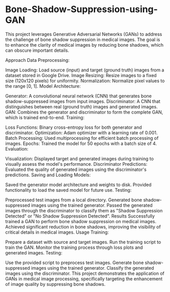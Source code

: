 # Bone-Shadow-Suppression-using-GAN

This project leverages Generative Adversarial Networks (GANs) to address the challenge of bone shadow suppression in medical images. The goal is to enhance the clarity of medical images by reducing bone shadows, which can obscure important details.

Approach
Data Preprocessing:

Image Loading: Load source (input) and target (ground truth) images from a dataset stored in Google Drive.
Image Resizing: Resize images to a fixed size (120x120 pixels) for uniformity.
Normalization: Normalize pixel values to the range [0, 1].
Model Architecture:

Generator: A convolutional neural network (CNN) that generates bone shadow-suppressed images from input images.
Discriminator: A CNN that distinguishes between real (ground truth) images and generated images.
GAN: Combines the generator and discriminator to form the complete GAN, which is trained end-to-end.
Training:

Loss Functions: Binary cross-entropy loss for both generator and discriminator.
Optimization: Adam optimizer with a learning rate of 0.001.
Batch Processing: Used multiprocessing for efficient batch processing of images.
Epochs: Trained the model for 50 epochs with a batch size of 4.
Evaluation:

Visualization: Displayed target and generated images during training to visually assess the model's performance.
Discriminator Predictions: Evaluated the quality of generated images using the discriminator's predictions.
Saving and Loading Models:

Saved the generator model architecture and weights to disk.
Provided functionality to load the saved model for future use.
Testing:

Preprocessed test images from a local directory.
Generated bone shadow-suppressed images using the trained generator.
Passed the generated images through the discriminator to classify them as "Shadow Suppression Detected" or "No Shadow Suppression Detected".
Results
Successfully trained a GAN to perform bone shadow suppression on medical images.
Achieved significant reduction in bone shadows, improving the visibility of critical details in medical images.
Usage
Training:

Prepare a dataset with source and target images.
Run the training script to train the GAN.
Monitor the training process through loss plots and generated images.
Testing:

Use the provided script to preprocess test images.
Generate bone shadow-suppressed images using the trained generator.
Classify the generated images using the discriminator.
This project demonstrates the application of GANs in medical image processing, specifically targeting the enhancement of image quality by suppressing bone shadows.
